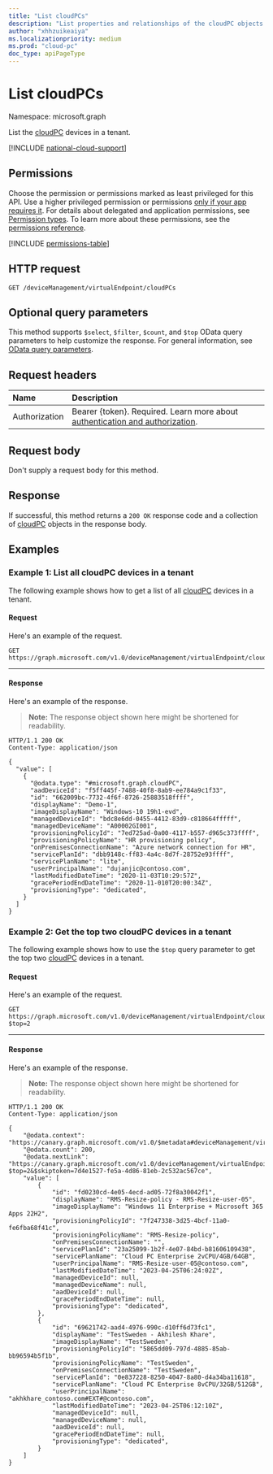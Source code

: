 ```yaml
---
title: "List cloudPCs"
description: "List properties and relationships of the cloudPC objects."
author: "xhhzuikeaiya"
ms.localizationpriority: medium
ms.prod: "cloud-pc"
doc_type: apiPageType
---
```


# List cloudPCs

Namespace: microsoft.graph

List the [cloudPC](../resources/cloudpc.md) devices in a tenant.

[!INCLUDE [national-cloud-support](../../includes/global-us.md)]

## Permissions

Choose the permission or permissions marked as least privileged for this API. Use a higher privileged permission or permissions [only if your app requires it](/graph/permissions-overview#best-practices-for-using-microsoft-graph-permissions). For details about delegated and application permissions, see [Permission types](/graph/permissions-overview#permission-types). To learn more about these permissions, see the [permissions reference](/graph/permissions-reference).

<!-- { "blockType": "permissions", "name": "virtualendpoint_list_cloudpcs" } -->
[!INCLUDE [permissions-table](../includes/permissions/virtualendpoint-list-cloudpcs-permissions.md)]

## HTTP request

<!-- {
  "blockType": "ignored"
}
-->

``` http
GET /deviceManagement/virtualEndpoint/cloudPCs
```

## Optional query parameters

This method supports `$select`, `$filter`, `$count`, and `$top` OData query parameters to help customize the response. For general information, see [OData query parameters](/graph/query-parameters).

## Request headers

| Name          | Description               |
| :------------ | :------------------------ |
|Authorization|Bearer {token}. Required. Learn more about [authentication and authorization](/graph/auth/auth-concepts).|

## Request body

Don't supply a request body for this method.

## Response

If successful, this method returns a `200 OK` response code and a collection of [cloudPC](../resources/cloudpc.md) objects in the response body.

## Examples

### Example 1: List all cloudPC devices in a tenant

The following example shows how to get a list of all [cloudPC](../resources/cloudpc.md) devices in a tenant.

#### Request

Here's an example of the request.

<!-- {
  "blockType": "request",
  "name": "list_cloudpcs"
}
-->

``` http
GET https://graph.microsoft.com/v1.0/deviceManagement/virtualEndpoint/cloudPCs
```
---

#### Response

Here's an example of the response.

>**Note:** The response object shown here might be shortened for readability.
<!-- {
  "blockType": "response",
  "truncated": true,
  "@odata.type": "Collection(microsoft.graph.cloudPC)"
}
-->

``` http
HTTP/1.1 200 OK
Content-Type: application/json

{
  "value": [
    {
      "@odata.type": "#microsoft.graph.cloudPC",
      "aadDeviceId": "f5ff445f-7488-40f8-8ab9-ee784a9c1f33",
      "id": "662009bc-7732-4f6f-8726-25883518ffff",
      "displayName": "Demo-1",
      "imageDisplayName": "Windows-10 19h1-evd",
      "managedDeviceId": "bdc8e6dd-0455-4412-83d9-c818664fffff",
      "managedDeviceName": "A00002GI001",
      "provisioningPolicyId": "7ed725ad-0a00-4117-b557-d965c373ffff",
      "provisioningPolicyName": "HR provisioning policy",
      "onPremisesConnectionName": "Azure network connection for HR",
      "servicePlanId": "dbb9148c-ff83-4a4c-8d7f-28752e93ffff",
      "servicePlanName": "lite",
      "userPrincipalName": "dujanjic@contoso.com",
      "lastModifiedDateTime": "2020-11-03T10:29:57Z",
      "gracePeriodEndDateTime": "2020-11-010T20:00:34Z",
      "provisioningType": "dedicated",
    }
  ]
}
```

### Example 2: Get the top two cloudPC devices in a tenant

The following example shows how to use the `$top` query parameter to get the top two [cloudPC](../resources/cloudpc.md) devices in a tenant.

#### Request

Here's an example of the request.

<!-- {
  "blockType": "request",
  "name": "list_cloudpcs_with_top_query"
}
-->

``` http
GET https://graph.microsoft.com/v1.0/deviceManagement/virtualEndpoint/cloudPCs?$top=2
```

---

#### Response

Here's an example of the response.

>**Note:** The response object shown here might be shortened for readability.
<!-- {
  "blockType": "response",
  "truncated": true,
  "@odata.type": "Collection(microsoft.graph.cloudPC)"
}
-->

``` http
HTTP/1.1 200 OK
Content-Type: application/json

{
    "@odata.context": "https://canary.graph.microsoft.com/v1.0/$metadata#deviceManagement/virtualEndpoint/cloudPCs",
    "@odata.count": 200,
    "@odata.nextLink": "https://canary.graph.microsoft.com/v1.0/deviceManagement/virtualEndpoint/cloudPCs?$top=2&$skiptoken=7d4e1527-fe5a-4d86-81eb-2c532ac567ce",
    "value": [
        {
            "id": "fd0230cd-4e05-4ecd-ad05-72f8a30042f1",
            "displayName": "RMS-Resize-policy - RMS-Resize-user-05",
            "imageDisplayName": "Windows 11 Enterprise + Microsoft 365 Apps 22H2",
            "provisioningPolicyId": "7f247338-3d25-4bcf-11a0-fe6fba68f41c",
            "provisioningPolicyName": "RMS-Resize-policy",
            "onPremisesConnectionName": "",
            "servicePlanId": "23a25099-1b2f-4e07-84bd-b81606109438",
            "servicePlanName": "Cloud PC Enterprise 2vCPU/4GB/64GB",
            "userPrincipalName": "RMS-Resize-user-05@contoso.com",
            "lastModifiedDateTime": "2023-04-25T06:24:02Z",
            "managedDeviceId": null,
            "managedDeviceName": null,
            "aadDeviceId": null,
            "gracePeriodEndDateTime": null,
            "provisioningType": "dedicated",
        },
        {
            "id": "69621742-aad4-4976-990c-d10ff6d73fc1",
            "displayName": "TestSweden - Akhilesh Khare",
            "imageDisplayName": "TestSweden",
            "provisioningPolicyId": "5865dd09-797d-4885-85ab-bb96594b5f1b",
            "provisioningPolicyName": "TestSweden",
            "onPremisesConnectionName": "TestSweden",
            "servicePlanId": "0e837228-8250-4047-8a80-d4a34ba11618",
            "servicePlanName": "Cloud PC Enterprise 8vCPU/32GB/512GB",
            "userPrincipalName": "akhkhare_contoso.com#EXT#@contoso.com",
            "lastModifiedDateTime": "2023-04-25T06:12:10Z",
            "managedDeviceId": null,
            "managedDeviceName": null,
            "aadDeviceId": null,
            "gracePeriodEndDateTime": null,
            "provisioningType": "dedicated",
        }
    ]
}
```
